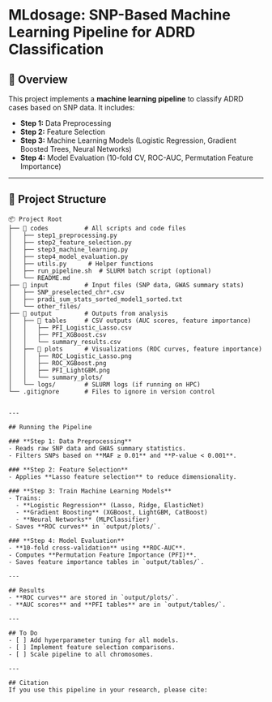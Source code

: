 # MLdosage: SNP-Based Machine Learning Pipeline for ADRD Classification

## 📖 Overview
This project implements a **machine learning pipeline** to classify ADRD cases based on SNP data. It includes:
- **Step 1:** Data Preprocessing
- **Step 2:** Feature Selection
- **Step 3:** Machine Learning Models (Logistic Regression, Gradient Boosted Trees, Neural Networks)
- **Step 4:** Model Evaluation (10-fold CV, ROC-AUC, Permutation Feature Importance)

---


## 📂 Project Structure

```plaintext
📦 Project Root
├── 📁 codes          # All scripts and code files
│   ├── step1_preprocessing.py
│   ├── step2_feature_selection.py
│   ├── step3_machine_learning.py
│   ├── step4_model_evaluation.py
│   ├── utils.py      # Helper functions
│   ├── run_pipeline.sh  # SLURM batch script (optional)
│   └── README.md
├── 📁 input          # Input files (SNP data, GWAS summary stats)
│   ├── SNP_preselected_chr*.csv
│   ├── pradi_sum_stats_sorted_model1_sorted.txt
│   └── other_files/
├── 📁 output         # Outputs from analysis
│   ├── 📁 tables     # CSV outputs (AUC scores, feature importance)
│   │   ├── PFI_Logistic_Lasso.csv
│   │   ├── PFI_XGBoost.csv
│   │   └── summary_results.csv
│   ├── 📁 plots      # Visualizations (ROC curves, feature importance)
│   │   ├── ROC_Logistic_Lasso.png
│   │   ├── ROC_XGBoost.png
│   │   ├── PFI_LightGBM.png
│   │   └── summary_plots/
│   └── logs/        # SLURM logs (if running on HPC)
└── .gitignore       # Files to ignore in version control


---

## Running the Pipeline

### **Step 1: Data Preprocessing**
- Reads raw SNP data and GWAS summary statistics.
- Filters SNPs based on **MAF ≥ 0.01** and **P-value < 0.001**.

### **Step 2: Feature Selection**
- Applies **Lasso feature selection** to reduce dimensionality.

### **Step 3: Train Machine Learning Models**
- Trains:
  - **Logistic Regression** (Lasso, Ridge, ElasticNet)
  - **Gradient Boosting** (XGBoost, LightGBM, CatBoost)
  - **Neural Networks** (MLPClassifier)
- Saves **ROC curves** in `output/plots/`.

### **Step 4: Model Evaluation**
- **10-fold cross-validation** using **ROC-AUC**.
- Computes **Permutation Feature Importance (PFI)**.
- Saves feature importance tables in `output/tables/`.

---

## Results
- **ROC curves** are stored in `output/plots/`.
- **AUC scores** and **PFI tables** are in `output/tables/`.

---

## To Do
- [ ] Add hyperparameter tuning for all models.
- [ ] Implement feature selection comparisons.
- [ ] Scale pipeline to all chromosomes.

---

## Citation
If you use this pipeline in your research, please cite:

